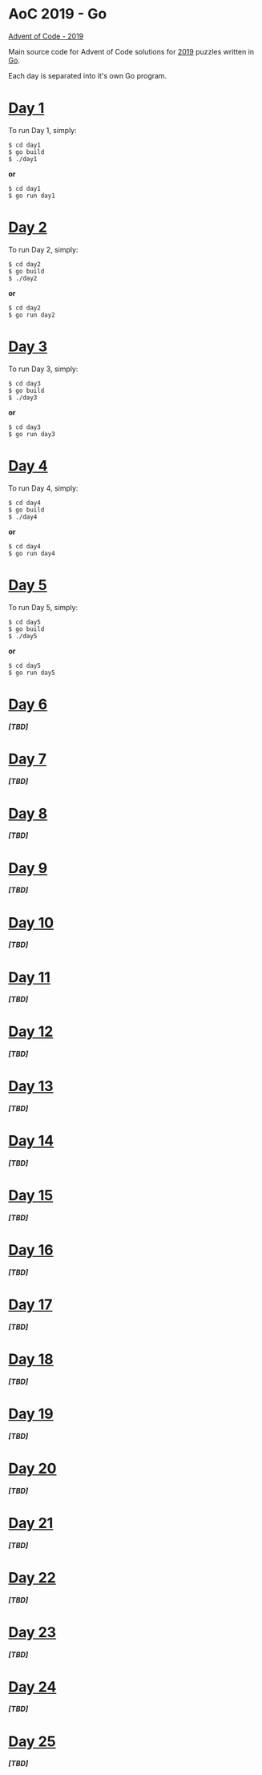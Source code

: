 # AoC 2019 - Go

[Advent of Code - 2019](https://adventofcode.com/2019)

Main source code for Advent of Code solutions for [2019](https://adventofcode.com/2019) puzzles written in [Go](https://golang.org/).

Each day is separated into it's own Go program.

# [Day 1](https://adventofcode.com/2019/day/1)
To run Day 1, simply:
```
$ cd day1
$ go build
$ ./day1
```
**or**

```
$ cd day1
$ go run day1
```

# [Day 2](https://adventofcode.com/2019/day/2)
To run Day 2, simply:
```
$ cd day2
$ go build
$ ./day2
```
**or**

```
$ cd day2
$ go run day2
```

# [Day 3](https://adventofcode.com/2019/day/3)
To run Day 3, simply:
```
$ cd day3
$ go build
$ ./day3
```
**or**

```
$ cd day3
$ go run day3
```

# [Day 4](https://adventofcode.com/2019/day/4)
To run Day 4, simply:
```
$ cd day4
$ go build
$ ./day4
```
**or**

```
$ cd day4
$ go run day4
```

# [Day 5](https://adventofcode.com/2019/day/5)
To run Day 5, simply:
```
$ cd day5
$ go build
$ ./day5
```
**or**

```
$ cd day5
$ go run day5
```

# [Day 6](https://adventofcode.com/2019/day/6)

_**[TBD]**_

# [Day 7](https://adventofcode.com/2019/day/7)

_**[TBD]**_

# [Day 8](https://adventofcode.com/2019/day/8)

_**[TBD]**_

# [Day 9](https://adventofcode.com/2019/day/9)

_**[TBD]**_

# [Day 10](https://adventofcode.com/2019/day/10)

_**[TBD]**_

# [Day 11](https://adventofcode.com/2019/day/11)

_**[TBD]**_

# [Day 12](https://adventofcode.com/2019/day/12)

_**[TBD]**_

# [Day 13](https://adventofcode.com/2019/day/13)

_**[TBD]**_

# [Day 14](https://adventofcode.com/2019/day/14)

_**[TBD]**_

# [Day 15](https://adventofcode.com/2019/day/15)

_**[TBD]**_

# [Day 16](https://adventofcode.com/2019/day/16)

_**[TBD]**_

# [Day 17](https://adventofcode.com/2019/day/17)

_**[TBD]**_

# [Day 18](https://adventofcode.com/2019/day/18)

_**[TBD]**_

# [Day 19](https://adventofcode.com/2019/day/19)

_**[TBD]**_

# [Day 20](https://adventofcode.com/2019/day/20)

_**[TBD]**_

# [Day 21](https://adventofcode.com/2019/day/21)

_**[TBD]**_

# [Day 22](https://adventofcode.com/2019/day/22)

_**[TBD]**_

# [Day 23](https://adventofcode.com/2019/day/23)

_**[TBD]**_

# [Day 24](https://adventofcode.com/2019/day/24)

_**[TBD]**_

# [Day 25](https://adventofcode.com/2019/day/25)

_**[TBD]**_
